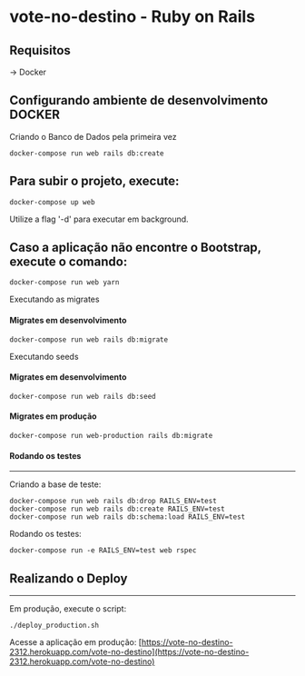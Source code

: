 # vote-no-destino - Ruby on Rails

Requisitos
---
-> Docker

Configurando ambiente de desenvolvimento **DOCKER**
---

Criando o Banco de Dados pela primeira vez
```
docker-compose run web rails db:create
```

Para subir o projeto, execute:
---
```
docker-compose up web
```
Utilize a flag '-d' para executar em background.

Caso a aplicação não encontre o Bootstrap, execute o comando:
---
```
docker-compose run web yarn
```

Executando as migrates
#### Migrates em desenvolvimento
```
docker-compose run web rails db:migrate
```

Executando seeds
#### Migrates em desenvolvimento
```
docker-compose run web rails db:seed
```

#### Migrates em produção
```
docker-compose run web-production rails db:migrate
```

#### Rodando os testes
---

Criando a base de teste:
```
docker-compose run web rails db:drop RAILS_ENV=test
docker-compose run web rails db:create RAILS_ENV=test
docker-compose run web rails db:schema:load RAILS_ENV=test
```

Rodando os testes:
```
docker-compose run -e RAILS_ENV=test web rspec
```

## Realizando o Deploy
---

Em produção, execute o script:
```
./deploy_production.sh
```

Acesse a aplicação em produção:
[https://vote-no-destino-2312.herokuapp.com/vote-no-destino](https://vote-no-destino-2312.herokuapp.com/vote-no-destino)
